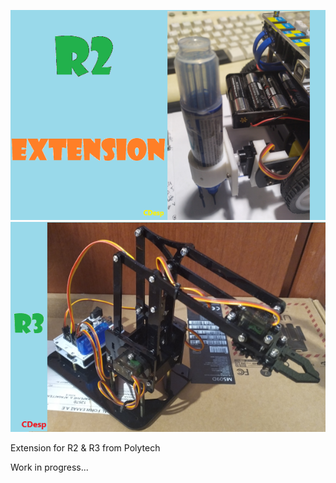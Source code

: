 ![Alt text](/mind-ext-R2-CDesp/arduinoC/_images/featured.png?raw=true "img")
![Alt text](/mind-ext-R3-CDesp/arduinoC/_images/featured.png?raw=true "img")

Extension for R2 & R3 from Polytech

Work in progress...

